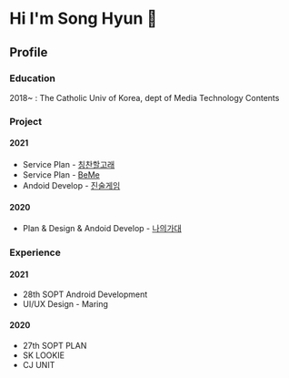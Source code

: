 # Hi I'm Song Hyun 👋

## Profile
### Education
2018~ : The Catholic Univ of Korea, dept of Media Technology Contents

### Project
#### 2021
- Service Plan - [칭찬할고래](https://play.google.com/store/apps/details?id=com.sopt27.praisewhale)
- Service Plan - [BeMe](https://play.google.com/store/apps/details?id=com.teambeme.beme&hl=ko)
- Andoid Develop - [진술게임](https://github.com/SOPKATHON-28th/JinSool)

#### 2020
- Plan & Design & Andoid Develop - [나의가대](https://play.google.com/store/apps/details?id=com.mycuk.viewpage)


### Experience

#### 2021
- 28th SOPT Android Development
- UI/UX Design - Maring

#### 2020
- 27th SOPT PLAN
- SK LOOKIE
- CJ UNIT
